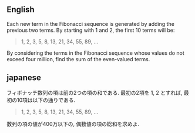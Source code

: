 ## English

Each new term in the Fibonacci sequence is generated by adding the previous two terms. By starting with 1 and 2, the first 10 terms will be:

> 1, 2, 3, 5, 8, 13, 21, 34, 55, 89, ...

By considering the terms in the Fibonacci sequence whose values do not exceed four million, find the sum of the even-valued terms.



## japanese

フィボナッチ数列の項は前の2つの項の和である. 最初の2項を 1, 2 とすれば, 最初の10項は以下の通りである.

> 1, 2, 3, 5, 8, 13, 21, 34, 55, 89, ...

数列の項の値が400万以下の, 偶数値の項の総和を求めよ.


